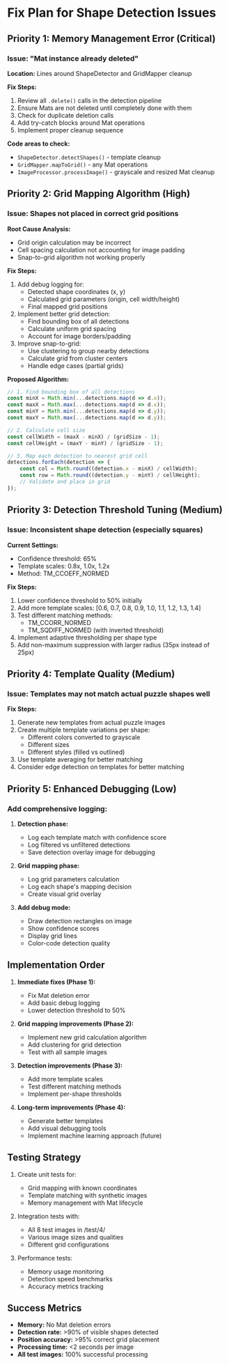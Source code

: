 # Fix Plan for Shape Detection Issues

## Priority 1: Memory Management Error (Critical)

### Issue: "Mat instance already deleted" 
**Location:** Lines around ShapeDetector and GridMapper cleanup

**Fix Steps:**
1. Review all `.delete()` calls in the detection pipeline
2. Ensure Mats are not deleted until completely done with them
3. Check for duplicate deletion calls
4. Add try-catch blocks around Mat operations
5. Implement proper cleanup sequence

**Code areas to check:**
- `ShapeDetector.detectShapes()` - template cleanup
- `GridMapper.mapToGrid()` - any Mat operations
- `ImageProcessor.processImage()` - grayscale and resized Mat cleanup

## Priority 2: Grid Mapping Algorithm (High)

### Issue: Shapes not placed in correct grid positions

**Root Cause Analysis:**
- Grid origin calculation may be incorrect
- Cell spacing calculation not accounting for image padding
- Snap-to-grid algorithm not working properly

**Fix Steps:**
1. Add debug logging for:
   - Detected shape coordinates (x, y)
   - Calculated grid parameters (origin, cell width/height)
   - Final mapped grid positions
2. Implement better grid detection:
   - Find bounding box of all detections
   - Calculate uniform grid spacing
   - Account for image borders/padding
3. Improve snap-to-grid:
   - Use clustering to group nearby detections
   - Calculate grid from cluster centers
   - Handle edge cases (partial grids)

**Proposed Algorithm:**
```javascript
// 1. Find bounding box of all detections
const minX = Math.min(...detections.map(d => d.x));
const maxX = Math.max(...detections.map(d => d.x));
const minY = Math.min(...detections.map(d => d.y));
const maxY = Math.max(...detections.map(d => d.y));

// 2. Calculate cell size
const cellWidth = (maxX - minX) / (gridSize - 1);
const cellHeight = (maxY - minY) / (gridSize - 1);

// 3. Map each detection to nearest grid cell
detections.forEach(detection => {
    const col = Math.round((detection.x - minX) / cellWidth);
    const row = Math.round((detection.y - minY) / cellHeight);
    // Validate and place in grid
});
```

## Priority 3: Detection Threshold Tuning (Medium)

### Issue: Inconsistent shape detection (especially squares)

**Current Settings:**
- Confidence threshold: 65%
- Template scales: 0.8x, 1.0x, 1.2x
- Method: TM_CCOEFF_NORMED

**Fix Steps:**
1. Lower confidence threshold to 50% initially
2. Add more template scales: [0.6, 0.7, 0.8, 0.9, 1.0, 1.1, 1.2, 1.3, 1.4]
3. Test different matching methods:
   - TM_CCORR_NORMED
   - TM_SQDIFF_NORMED (with inverted threshold)
4. Implement adaptive thresholding per shape type
5. Add non-maximum suppression with larger radius (35px instead of 25px)

## Priority 4: Template Quality (Medium)

### Issue: Templates may not match actual puzzle shapes well

**Fix Steps:**
1. Generate new templates from actual puzzle images
2. Create multiple template variations per shape:
   - Different colors converted to grayscale
   - Different sizes
   - Different styles (filled vs outlined)
3. Use template averaging for better matching
4. Consider edge detection on templates for better matching

## Priority 5: Enhanced Debugging (Low)

### Add comprehensive logging:

1. **Detection phase:**
   - Log each template match with confidence score
   - Log filtered vs unfiltered detections
   - Save detection overlay image for debugging

2. **Grid mapping phase:**
   - Log grid parameters calculation
   - Log each shape's mapping decision
   - Create visual grid overlay

3. **Add debug mode:**
   - Draw detection rectangles on image
   - Show confidence scores
   - Display grid lines
   - Color-code detection quality

## Implementation Order

1. **Immediate fixes (Phase 1):**
   - Fix Mat deletion error
   - Add basic debug logging
   - Lower detection threshold to 50%

2. **Grid mapping improvements (Phase 2):**
   - Implement new grid calculation algorithm
   - Add clustering for grid detection
   - Test with all sample images

3. **Detection improvements (Phase 3):**
   - Add more template scales
   - Test different matching methods
   - Implement per-shape thresholds

4. **Long-term improvements (Phase 4):**
   - Generate better templates
   - Add visual debugging tools
   - Implement machine learning approach (future)

## Testing Strategy

1. Create unit tests for:
   - Grid mapping with known coordinates
   - Template matching with synthetic images
   - Memory management with Mat lifecycle

2. Integration tests with:
   - All 8 test images in /test/4/
   - Various image sizes and qualities
   - Different grid configurations

3. Performance tests:
   - Memory usage monitoring
   - Detection speed benchmarks
   - Accuracy metrics tracking

## Success Metrics

- **Memory:** No Mat deletion errors
- **Detection rate:** >90% of visible shapes detected
- **Position accuracy:** >95% correct grid placement
- **Processing time:** <2 seconds per image
- **All test images:** 100% successful processing